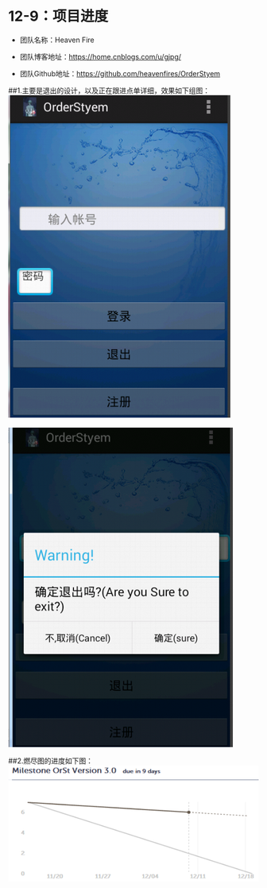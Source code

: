 ﻿# 12-9：项目进度
* 团队名称：Heaven Fire

* 团队博客地址：https://home.cnblogs.com/u/gjpg/  

* 团队Github地址：https://github.com/heavenfires/OrderStyem

##1.主要是退出的设计，以及正在跟进点单详细，效果如下组图：
![image](https://github.com/heavenfires/OrderStyem/raw/master/docs/yyimage/ssss.png)<br><br>
![image](https://github.com/heavenfires/OrderStyem/raw/master/docs/yyimage/tttt.png)<br>

##2.燃尽图的进度如下图：
![image](https://github.com/heavenfires/OrderStyem/raw/master/docs/yyimage/uuuu.png)<br>

  
